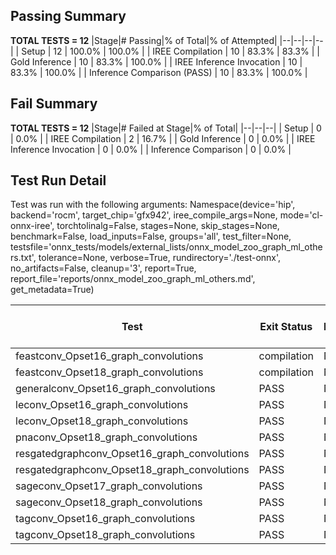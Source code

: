 ## Passing Summary

**TOTAL TESTS = 12**
|Stage|# Passing|% of Total|% of Attempted|
|--|--|--|--|
| Setup | 12 | 100.0% | 100.0% |
| IREE Compilation | 10 | 83.3% | 83.3% |
| Gold Inference | 10 | 83.3% | 100.0% |
| IREE Inference Invocation | 10 | 83.3% | 100.0% |
| Inference Comparison (PASS) | 10 | 83.3% | 100.0% |
## Fail Summary

**TOTAL TESTS = 12**
|Stage|# Failed at Stage|% of Total|
|--|--|--|
| Setup | 0 | 0.0% |
| IREE Compilation | 2 | 16.7% |
| Gold Inference | 0 | 0.0% |
| IREE Inference Invocation | 0 | 0.0% |
| Inference Comparison | 0 | 0.0% |
## Test Run Detail
Test was run with the following arguments:
Namespace(device='hip', backend='rocm', target_chip='gfx942', iree_compile_args=None, mode='cl-onnx-iree', torchtolinalg=False, stages=None, skip_stages=None, benchmark=False, load_inputs=False, groups='all', test_filter=None, testsfile='onnx_tests/models/external_lists/onnx_model_zoo_graph_ml_others.txt', tolerance=None, verbose=True, rundirectory='./test-onnx', no_artifacts=False, cleanup='3', report=True, report_file='reports/onnx_model_zoo_graph_ml_others.md', get_metadata=True)

| Test | Exit Status | Mean Benchmark Time (ms) | Notes |
|--|--|--|--|
| feastconv_Opset16_graph_convolutions | compilation | None | |
| feastconv_Opset18_graph_convolutions | compilation | None | |
| generalconv_Opset16_graph_convolutions | PASS | None | |
| leconv_Opset16_graph_convolutions | PASS | None | |
| leconv_Opset18_graph_convolutions | PASS | None | |
| pnaconv_Opset18_graph_convolutions | PASS | None | |
| resgatedgraphconv_Opset16_graph_convolutions | PASS | None | |
| resgatedgraphconv_Opset18_graph_convolutions | PASS | None | |
| sageconv_Opset17_graph_convolutions | PASS | None | |
| sageconv_Opset18_graph_convolutions | PASS | None | |
| tagconv_Opset16_graph_convolutions | PASS | None | |
| tagconv_Opset18_graph_convolutions | PASS | None | |
